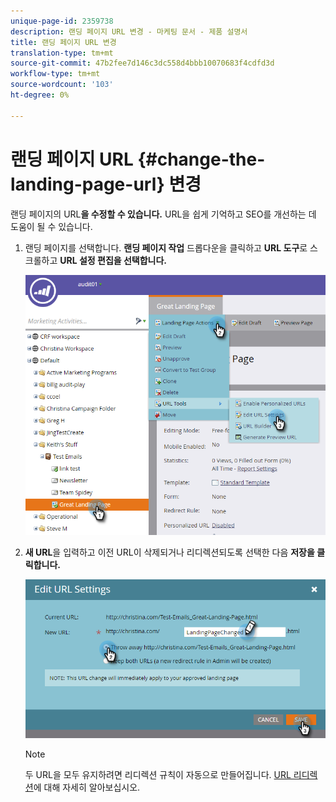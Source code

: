 ```yaml
---
unique-page-id: 2359738
description: 랜딩 페이지 URL 변경 - 마케팅 문서 - 제품 설명서
title: 랜딩 페이지 URL 변경
translation-type: tm+mt
source-git-commit: 47b2fee7d146c3dc558d4bbb10070683f4cdfd3d
workflow-type: tm+mt
source-wordcount: '103'
ht-degree: 0%

---
```



# 랜딩 페이지 URL {#change-the-landing-page-url} 변경

랜딩 페이지의 URL**을 수정할 수 있습니다.** URL을 쉽게 기억하고 SEO를 개선하는 데 도움이 될 수 있습니다.

1. 랜딩 페이지를 선택합니다. **랜딩 페이지 작업** 드롭다운을 클릭하고 **URL 도구**&#x200B;로 스크롤하고 **URL 설정 편집을 선택합니다.**

   ![](assets/one.png)

1. **새 URL**&#x200B;을 입력하고 이전 URL이 삭제되거나 리디렉션되도록 선택한 다음 **저장을 클릭합니다.**

   ![](assets/two.png)

   >[!NOTE]
   >
   >두 URL을 모두 유지하려면 리디렉션 규칙이 자동으로 만들어집니다. [URL 리디렉션](http://docs.marketo.com/display/public/DOCS/Redirect+a+URL+Path)에 대해 자세히 알아보십시오.

